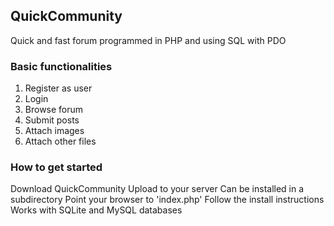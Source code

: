 ## QuickCommunity
Quick and fast forum programmed in PHP and using SQL with PDO

### Basic functionalities
1. Register as user
2. Login
3. Browse forum
4. Submit posts
5. Attach images
6. Attach other files

### How to get started
Download QuickCommunity
Upload to your server
Can be installed in a subdirectory
Point your browser to 'index.php'
Follow the install instructions
Works with SQLite and MySQL databases

